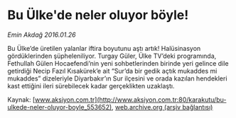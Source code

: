 # Bu Ülke'de neler oluyor böyle!

*Emin Akdağ 2016.01.26*

<div class="pNewsDetailMainContent ctx_content" itemprop="articleBody">
 <p>
  Bu Ülke’de üretilen yalanlar iftira boyutunu aştı artık! Halüsinasyon gördüklerinden şüpheleniliyor. Turgay Güler, Ülke TV’deki programında, Fethullah Gülen Hocaefendi’nin yeni sohbetlerinden birinde yeri gelince dile getirdiği Necip Fazıl Kısakürek’e ait “Sur’da bir gedik açtık mukaddes mi mukaddes” dizeleriyle Diyarbakır’ın Sur ilçesini ve orada kazılan hendekleri kast ettiğini ileri sürebilecek kadar gerçeklikten uzaklaştı.
 </p>
</div>


Kaynak: [www.aksiyon.com.tr](http://www.aksiyon.com.tr:80/karakutu/bu-ulkede-neler-oluyor-boyle_553652), [web.archive.org (arşiv bağlantısı)](http://web.archive.org/web/20160203130247/http://www.aksiyon.com.tr:80/karakutu/bu-ulkede-neler-oluyor-boyle_553652)
